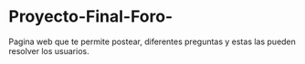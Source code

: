# Proyecto-Final-Foro-
Pagina  web que  te  permite postear, diferentes  preguntas   y estas las  pueden resolver  los  usuarios.

